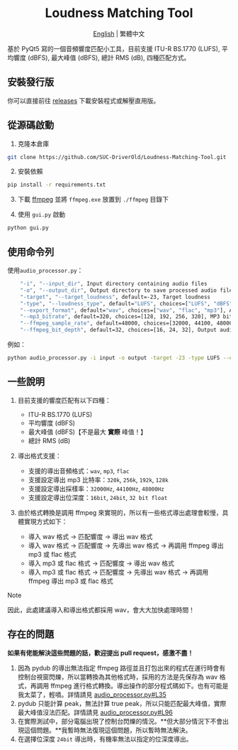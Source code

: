 <div align="center">

# Loudness Matching Tool

[English](./README.md) | 繁體中文

</div>

基於 PyQt5 寫的一個音頻響度匹配小工具，目前支援 ITU-R BS.1770 (LUFS), 平均響度 (dBFS), 最大峰值 (dBFS), 總計 RMS (dB), 四種匹配方式。

## 安裝發行版

你可以直接前往 [releases](https://github.com/SUC-DriverOld/Loudness-Matching-Tool/releases) 下載安裝程式或解壓直用版。

## 從源碼啟動

1. 克隆本倉庫

```bash
git clone https://github.com/SUC-DriverOld/Loudness-Matching-Tool.git
```

2. 安裝依賴

```bash
pip install -r requirements.txt
```

3. 下載 [ffmpeg](https://ffmpeg.org/) 並將 `ffmpeg.exe` 放置到 `./ffmpeg` 目錄下

4. 使用 `gui.py` 啟動

```bash
python gui.py
```

## 使用命令列

使用`audio_processor.py`：

```bash
    "-i", "--input_dir", Input directory containing audio files
    "-o", "--output_dir", Output directory to save processed audio files
    "-target", "--target_loudness", default=-23, Target loudness
    "-type", "--loudness_type", default="LUFS", choices=["LUFS", "dBFS", "Peak_dBFS", "RMSdB"], Type of loudness to match
    "--export_format", default="wav", choices=["wav", "flac", "mp3"], Audio export format
    "--mp3_bitrate", default=320, choices=[128, 192, 256, 320], MP3 bitrate in kbps
    "--ffmpeg_sample_rate", default=48000, choices=[32000, 44100, 48000], Output audio sample rate
    "--ffmpeg_bit_depth", default=32, choices=[16, 24, 32], Output audio bit depth

```

例如：

```bash
python audio_processor.py -i input -o output -target -23 -type LUFS --export_format mp3 --mp3_bitrate 320
```

## 一些說明

1. 目前支援的響度匹配有以下四種：

   - ITU-R BS.1770 (LUFS)
   - 平均響度 (dBFS)
   - 最大峰值 (dBFS)【不是最大 **實際** 峰值！】
   - 總計 RMS (dB)

2. 導出格式支援：

   - 支援的導出音頻格式：`wav`, `mp3`, `flac`
   - 支援設定導出 mp3 比特率：`320k`, `256k`, `192k`, `128k`
   - 支援設定導出採樣率：`32000Hz`, `44100Hz`, `48000Hz`
   - 支援設定導出位深度：`16bit`, `24bit`, `32 bit float`

3. 由於格式轉換是調用 ffmpeg 來實現的，所以有一些格式導出處理會較慢，具體實現方式如下：

   - 導入 wav 格式 -> 匹配響度 -> 導出 wav 格式
   - 導入 wav 格式 -> 匹配響度 -> 先導出 wav 格式 -> 再調用 ffmpeg 導出 mp3 或 flac 格式
   - 導入 mp3 或 flac 格式 -> 匹配響度 -> 導出 wav 格式
   - 導入 mp3 或 flac 格式 -> 匹配響度 -> 先導出 wav 格式 -> 再調用 ffmpeg 導出 mp3 或 flac 格式

> [!NOTE]
>
> 因此，此處建議導入和導出格式都採用 wav，會大大加快處理時間！

## 存在的問題

**如果有佬能解決這些問題的話，歡迎提出 pull request，感激不盡！**

1. 因為 pydub 的導出無法指定 ffmpeg 路徑並且打包出來的程式在運行時會有控制台視窗閃爍，所以當轉換為其他格式時，採用的方法是先保存為 wav 格式，再調用 ffmpeg 進行格式轉換。導出操作的部分程式碼如下。也有可能是我太菜了，輕噴。詳情請見 [audio_processor.py#L35](https://github.com/SUC-DriverOld/Loudness-Matching-Tool/blob/main/audio_processor.py#L35)
2. pydub 只能計算 peak，無法計算 true peak，所以只能匹配最大峰值，實際最大峰值沒法匹配。詳情請見 [audio_processor.py#L96](https://github.com/SUC-DriverOld/Loudness-Matching-Tool/blob/main/audio_processor.py#L96)
3. 在實際測試中，部分電腦出現了控制台閃爍的情況。**但大部分情況下不會出現這個問題。**我暫時無法復現這個問題，所以暫時無法解決。
4. 在選擇位深度 `24bit` 導出時，有機率無法以指定的位深度導出。 